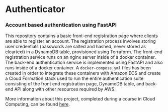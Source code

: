 # Authenticator

### Account based authentication using FastAPI

This repository contains a basic front-end registration page where clients are able to register an account. The registration process involves storing user credentials (passwords are salted and hashed, never stored as cleartext) in a DynamoDB table, provisioned using Terraform. The front-end registration service runs on an nginx server inside of a docker container. The back-end authentication service is implemented using FastAPI and also runs inside of a docker container. A `docker-compose.yml` files has been created in order to integrate these containers with Amazon ECS and create a Cloud Formation stack used to run the entire authentication suite consisting of the front end registration page, DynamoDB table, and back-end API along with other resources required by AWS. 

More information about this project, completed during a course in Cloud Computing, can be found <a href="https://jharrington.io/cloud_computing">here</a>. 
